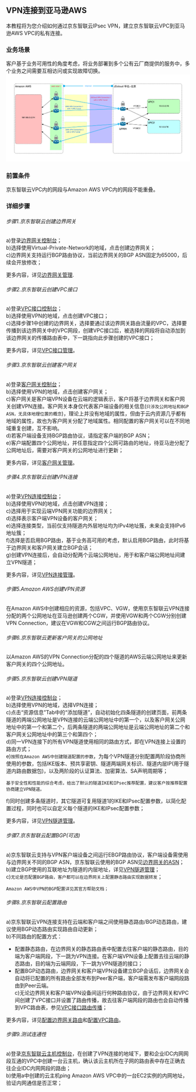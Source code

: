 ## VPN连接到亚马逊AWS
本教程将为您介绍如何通过京东智联云IPsec VPN，建立京东智联云VPC到亚马逊AWS VPC的私有连接。

### 业务场景
客户基于业务可用性的角度考虑，将业务部署到多个公有云厂商提供的服务中，多个业务之间需要互相访问或实现故障切换。</br>
![](../../../../image/Networking/VPN/Best-Practices/connection-with-amazon.png)

### 前置条件
京东智联云VPC内的网段与Amazon AWS VPC内的网段不能重叠。

### 详细步骤
###### 步骤1.京东智联云创建边界网关

a)登录[边界网关控制台](https://cns-console.jdcloud.com/host/borderGateway/list)；  </br>
b)选择使用Virtual-Private-Network的地域，点击创建边界网关；</br>
c)边界网关支持运行BGP路由协议，当前边界网关的BGP ASN固定为65000，后续会开放修改；</br>

更多内容，详见[边界网关管理](../Operation-Guide/Border-Gateway-Management/Border-Gateway-Configuration.md).

###### 步骤2.京东智联云创建VPC接口
a)登录[VPC接口控制台](https://cns-console.jdcloud.com/host/vpcAttachment/list)；  </br>
b)选择使用VPN的地域，点击创建VPC接口；</br>
c)选择步骤1中创建的边界网关，选择要通过该边界网关路由流量的VPC，选择要传播到该边界网关中的VPC网段，创建VPC接口后，被选择的网段将自动添加到该边界网关的传播路由表中，下一跳指向此步骤创建的VPC接口；</br>

更多内容，详见[VPC接口管理](../Operation-Guide/Border-Gateway-Management/VPC-Attachment-Configuration.md)。

###### 步骤3.京东智联云创建客户网关
a)登录[客户网关控制台](https://cns-console.jdcloud.com/host/customerGateway/list)；  </br>
b)选择使用VPN的地域，点击创建客户网关；</br>
c)客户网关是客户端VPN设备在云端的逻辑表示，客户将基于边界网关和客户网关创建VPN连接。客户网关本身仅代表客户端设备的相关信息(``只涉及公网地址和BGP ASN，无具体地理位置的概念``)，理论上并没有地域的属性，但由于云内资源几乎都有地域的属性，故也为客户网关分配了地域属性。相同配置的客户网关可以在不同地域重复创建，互不影响。</br>
d)若客户端设备支持BGP路由协议，请指定客户端的BGP ASN；</br>
e)客户端配置四个公网地址，并任意指定四个公网可路由的地址，待亚马逊分配了公网地址后，需要对客户网关的公网地址进行更新；</br>

更多内容，详见[客户网关管理](../Operation-Guide/Customer-Gateway-Management/Customer-Gateway-Configuration.md)。

###### 步骤4.京东智联云创建VPN连接
a)登录[VPN连接控制台](https://cns-console.jdcloud.com/host/vpnConnection/list)；  </br>
b)选择使用VPN的地域，点击创建VPN连接；</br>
c)选择用于实现云端VPN网关功能的边界网关；</br>
d)选择表示客户端VPN设备的客户网关；</br>
e)选择连接类型，当前仅支持隧道内外层地址均为IPv4地址簇，未来会支持IPv6地址簇；</br>
f)选择是否启用BGP路由，基于业务高可用的考虑，默认启用BGP路由，此时将基于边界网关和客户网关建立BGP会话；</br>
g)创建VPN连接后，会自动分配两个云端公网地址，用于和客户端公网地址间建立VPN隧道；</br>

更多内容，详见[VPN连接管理](../Operation-Guide/VPN-Connection-Management/VPN-Connection-Configuration.md)。

###### 步骤5.Amazon AWS创建VPN资源
在Amazon AWS中创建相应的资源，包括VPC、VGW，使用京东智联云VPN连接分配的两个公网地址在亚马逊创建两个CGW，并使用VGW和两个CGW分别创建VPN Connection，建议在VGW和CGW之间运行BGP路由协议。

###### 步骤6.京东智联云更新客户网关的公网地址
以Amazon AWS的VPN Connection分配的四个隧道的AWS云端公网地址来更新客户网关的四个公网地址。

###### 步骤5.京东智联云创建VPN隧道
a)登录[VPN连接控制台](https://cns-console.jdcloud.com/host/vpnConnection/list)；  </br>
b)选择使用VPN的地域，选择VPN连接；</br>
c)点击“资源信息”Tab中的“添加隧道”，自动初始化四条隧道的创建页面，前两条隧道的两端公网地址是VPN连接的云端公网地址中的第一个，以及客户网关公网地址中的第一个和第二个，后两条隧道的两端公网地址是云端公网地址的第二个和客户网关公网地址中的第三个和第四个； </br>
d)同一VPN连接下的所有VPN隧道使用相同的路由方式，即在VPN连接上设置的路由方式；</br>
e)``按照在Amazon AWS中创建隧道配置的参数``，为每个VPN隧道分别配置两阶段协商所使用的参数，包括IKE版本、预共享密钥、隧道两端网关标识、隧道内层IP(用于隧道内路由数据包)，以及两阶段的认证算法、加密算法、SA声明周期等；</br>
```
基于安全性和性能的综合考虑，给出了默认的隧道IKE和IPsec推荐配置，建议客户按推荐配置协商建立VPN隧道。
```
f)同时创建多条隧道时，其它隧道可复用隧道1的IKE和IPsec配置参数，以简化配置过程，同时也可以自定义每个隧道的IKE和IPsec配置参数；</br>

更多内容，详见[VPN隧道管理](../Operation-Guide/VPN-Connection-Management/VPN-Tunnel-Configuration.md)。

###### 步骤7.京东智联云配置BGP(可选)
a)京东智联云支持与VPN客户端设备之间运行EBGP路由协议，客户端设备需使用与边界网关不同的BGP ASN，京东智联云使用的BGP ASN见[边界网关的ASN](../Operation-Guide/Border-Gateway-Management/Border-Gateway-Configuration.md)；</br>
b)建立BGP使用的互联地址为隧道的内层地址，详见[VPN隧道管理](../Operation-Guide/VPN-Connection-Management/VPN-Tunnel-Configuration.md)；</br>
c)``无论是否配置BGP路由，客户都可以在边界网关上配置静态路由实现数据转发``；</br>

```
Amazon AWS中VPN的BGP配置详见其官方帮助文档；
```

###### 步骤8.京东智联云配置路由
a)京东智联云VPN连接支持在云端和客户端之间使用静态路由/BGP动态路由，建议使用BGP动态路由实现路由自动更新；</br>
b)不同路由的配置方式：</br>
  * 配置静态路由，在边界网关的静态路由表中配置去往客户端的静态路由，目的端为客户端网段，下一跳为VPN连接。在客户端VPN设备上配置去往云端的静态路由，目的端为云端网段，下一跳为VPN隧道的接口；</br>
  * 配置BGP动态路由，边界网关和客户端VPN设备建立BGP会话后，边界网关会自动将已配置的所有路由全部发布到Peer客户端，客户端需发布客户端网段路由到Peer云端。</br>
c)无论边界网关和客户端VPN设备间运行何种路由协议，由于边界网关和VPC间创建了VPC接口并设置了路由传播，故去往客户端网段的路由也会自动传播到VPC路由表，参见[VPC接口路由传播](https://docs.jdcloud.com/cn/direct-connection/vpc-interface-features)；</br>

更多内容，详见[配置边界网关路由](../Operation-Guide/Route-Management/Border-Gateway-Route-Configuration.md)和[配置VPC路由](../Operation-Guide/Route-Management/VPC-Route-Configuration.md)。

###### 步骤9.测试连通性
a)登录[京东智联云主机控制台](https://cns-console.jdcloud.com/host/compute/list)，在创建了VPN连接的地域下，要和企业IDC内网网段互通的VPC中创建一台云主机，确认该云主机所在子网的路由表中存在正确去往企业IDC内网网段的路由；  </br>
b)使用a中创建的云主机ping Amazon AWS VPC中的一台EC2实例的内网地址，验证内网通信是否正常；</br>
